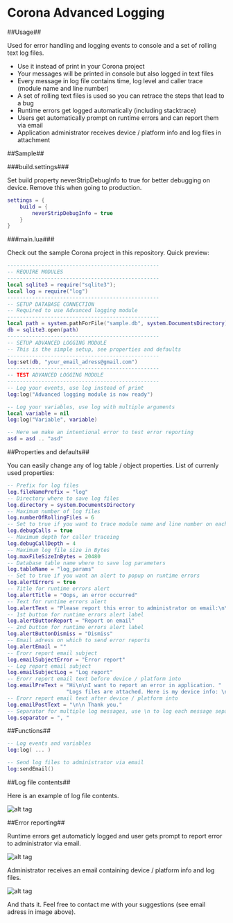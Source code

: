 Corona Advanced Logging
=====================

##Usage##

Used for error handling and logging events to console and a set of rolling text log files.
* Use it instead of print in your Corona project
* Your messages will be printed in console but also logged in text files 
* Every message in log file contains time, log level and caller trace (module name and line number)
* A set of rolling text files is used so you can retrace the steps that lead to a bug
* Runtime errors get logged automatically (including stacktrace)
* Users get automatically prompt on runtime errors and can report them via email 
* Application administrator receives device / platform info and log files in attachment


##Sample##

###build.settings###

Set build property neverStripDebugInfo to true for better debugging on device. Remove this when going to production.

```lua
settings = {
	build = {
        neverStripDebugInfo = true
    }
}
```

###main.lua###

Check out the sample Corona project in this repository. Quick preview:

```lua
-------------------------------------------------
-- REQUIRE MODULES
-------------------------------------------------
local sqlite3 = require("sqlite3");
local log = require("log")
-------------------------------------------------
-- SETUP DATABASE CONNECTION
-- Required to use Advanced logging module
-------------------------------------------------
local path = system.pathForFile("sample.db", system.DocumentsDirectory)
db = sqlite3.open(path)  
-------------------------------------------------
-- SETUP ADVANCED LOGGING MODULE
-- This is the simple setup, see properties and defaults
-------------------------------------------------
log:set(db, "your_email_adress@gmail.com")
-------------------------------------------------
-- TEST ADVANCED LOGGING MODULE
-------------------------------------------------
-- Log your events, use log instead of print
log:log("Advanced logging module is now ready")

-- Log your variables, use log with multiple arguments
local variable = nil
log:log("Variable", variable)

-- Here we make an intentional error to test error reporting
asd = asd .. "asd"
```

##Properties and defaults##

You can easily change any of log table / object properties. List of currenly used properties:

```lua
-- Prefix for log files
log.fileNamePrefix = "log"
-- Directory where to save log files
log.directory = system.DocumentsDirectory
-- Maximum number of log files
log.numberOfRollingFiles = 6
-- Set to true if you want to trace module name and line number on each info message
log.debugCalls = true
-- Maximum depth for caller traceing
log.debugCallDepth = 4
-- Maximum log file size in Bytes
log.maxFileSizeInBytes = 20480
-- Database table name where to save log parameters
log.tableName = "log_params"
-- Set to true if you want an alert to popup on runtime errors
log.alertErrors = true
-- Title for runtime errors alert
log.alertTitle = "Oops, an error occurred"
-- Text for runtime errors alert
log.alertText = "Please report this error to administrator on email:\n\n"
-- 1st button for runtime errors alert label
log.alertButtonReport = "Report on email"
-- 2nd button for runtime errors alert label
log.alertButtonDismiss = "Dismiss"
-- Email adress on which to send error reports
log.alertEmail = ""
-- Erorr report email subject
log.emailSubjectError = "Error report"
-- Log report email subject
log.emailSubjectLog = "Log report"
-- Erorr report email text before device / platform into
log.emailPreText = "Hi\n\nI want to report an error in application. " ..
				   "Logs files are attached. Here is my device info: \n"
-- Erorr report email text after device / platform into
log.emailPostText = "\n\n Thank you."
-- Separator for multiple log messages, use \n to log each message separately
log.separator = ", "
```


##Functions##

```lua
-- Log events and variables
log:log( ... )

-- Send log files to administrator via email
log:sendEmail()
```


##Log file contents##

Here is an example of log file contents.

![alt tag](https://raw.githubusercontent.com/promptcode/CoronaAdvancedLogging/master/Images/ss0.png)

##Error reporting##

Runtime errors get automaticly logged and user gets prompt to report error to administrator via email.

![alt tag](https://raw.githubusercontent.com/promptcode/CoronaAdvancedLogging/master/Images/ss1.png)

Administrator receives an email containing device / platform info and log files.

![alt tag](https://raw.githubusercontent.com/promptcode/CoronaAdvancedLogging/master/Images/ss2.png)

And thats it. Feel free to contact me with your suggestions (see email adress in image above).